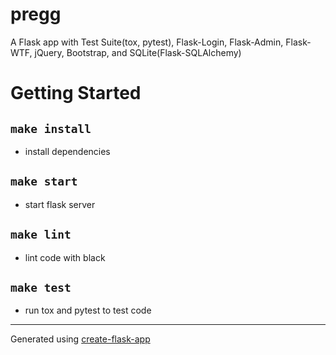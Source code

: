 # pregg

A Flask app with Test Suite(tox, pytest), Flask-Login, Flask-Admin, Flask-WTF, jQuery, Bootstrap, and SQLite(Flask-SQLAlchemy)

# Getting Started

## `make install`

- install dependencies

## `make start`

- start flask server

## `make lint`

- lint code with black
  

## `make test`

- run tox and pytest to test code
  

---

Generated using [create-flask-app](https://github.com/drizzleco/create-flask-app)